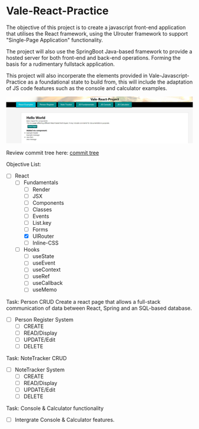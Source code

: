 # Vale-React-Practice

The objective of this project is to create a javascript front-end application that utilises the React framework, using the UIrouter framework to support "Single-Page Application" functionality.

The project will also use the SpringBoot Java-based framework to provide a hosted server for both front-end and back-end operations. Forming the basis for a rudimentary fullstack application.

This project will also incorperate the elements provided in Vale-Javascript-Practice as a foundational state to build from, this will include the adaptation of JS code features such as the console and calculator examples.

![plot](./src/resources/css/img/example%20page.jpg)

Review commit tree here: [commit tree](https://github.com/MorickClive/Vale-React-Practice/network)

Objective List:

- [ ] React
  - [ ] Fundamentals
    - [ ] Render
    - [ ] JSX
    - [ ] Components
    - [ ] Classes
    - [ ] Events
    - [ ] List.key
    - [ ] Forms
    - [X] UIRouter
    - [ ] Inline-CSS
  - [ ] Hooks
    - [ ] useState
    - [ ] useEvent
    - [ ] useContext
    - [ ] useRef
    - [ ] useCallback
    - [ ] useMemo

Task: Person CRUD
Create a react page that allows a full-stack communication of data between React, Spring and an SQL-based database.

- [ ] Person Register System
  - [ ] CREATE
  - [ ] READ/Display
  - [ ] UPDATE/Edit
  - [ ] DELETE

Task: NoteTracker CRUD

- [ ] NoteTracker System
  - [ ] CREATE
  - [ ] READ/Display
  - [ ] UPDATE/Edit
  - [ ] DELETE
 
 Task: Console & Calculator functionality
 - [ ] Intergrate Console & Calculator features.
